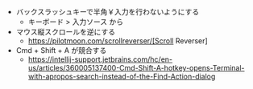 - バックスラッシュキーで半角￥入力を行わないようにする
    - キーボード > 入力ソース から
-  マウス縦スクロールを逆にする
    - https://pilotmoon.com/scrollreverser/[Scroll Reverser]
- Cmd + Shift + A が競合する
    - https://intellij-support.jetbrains.com/hc/en-us/articles/360005137400-Cmd-Shift-A-hotkey-opens-Terminal-with-apropos-search-instead-of-the-Find-Action-dialog
